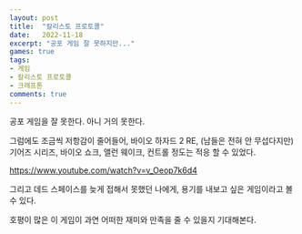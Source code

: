 ```yaml
---
layout: post
title:  "칼리스토 프로토콜"
date:   2022-11-18
excerpt: "공포 게임 잘 못하지만..."
games: true
tags:
- 게임
- 칼리스토 프로토콜
- 크래프톤
comments: true
---
```


공포 게임을 잘 못한다. 아니 거의 못한다.

그럼에도 조금씩 저항감이 줄어들어, 바이오 하자드 2 RE, (남들은 전혀 안 무섭다지만) 기어즈 시리즈, 바이오 쇼크, 앨런 웨이크, 컨트롤 정도는 적응 할 수 있었다.

https://www.youtube.com/watch?v=v_Oeop7k6d4

그리고 데드 스페이스를 늦게 접해서 못했던 나에게, 용기를 내보고 싶은 게임이라고 볼 수 있다.

호평이 많은 이 게임이 과연 어떠한 재미와 만족을 줄 수 있을지 기대해본다.
